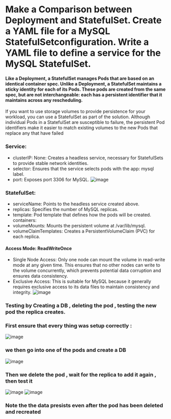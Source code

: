# Make a Comparison between Deployment and StatefulSet. Create a YAML file for a MySQL StatefulSetconfiguration. Write a YAML file to define a service for the MySQL StatefulSet.

#### Like a Deployment, a StatefulSet manages Pods that are based on an identical container spec. Unlike a Deployment, a StatefulSet maintains a sticky identity for each of its Pods. These pods are created from the same spec, but are not interchangeable: each has a persistent identifier that it maintains across any rescheduling.
If you want to use storage volumes to provide persistence for your workload, you can use a StatefulSet as part of the solution. Although individual Pods in a StatefulSet are susceptible to failure, the persistent Pod identifiers make it easier to match existing volumes to the new Pods that replace any that have failed

### Service:
- clusterIP: None: Creates a headless service, necessary for StatefulSets to provide stable network identities.
- selector: Ensures that the service selects pods with the app: mysql label.
- port: Exposes port 3306 for MySQL.
![image](https://github.com/MoYousry510/IVolve-OJT/assets/80543993/003f969e-0aa5-4496-b56c-470d5c3bad02)






### StatefulSet:

- serviceName: Points to the headless service created above.
- replicas: Specifies the number of MySQL replicas.
- template: Pod template that defines how the pods will be created.
containers:
- volumeMounts: Mounts the persistent volume at /var/lib/mysql.
- volumeClaimTemplates:
Creates a PersistentVolumeClaim (PVC) for each replica.

#### Access Mode: ReadWriteOnce
- Single Node Access: Only one node can mount the volume in read-write mode at any given time. This ensures that no other nodes can write to the volume concurrently, which prevents potential data corruption and ensures data consistency.
- Exclusive Access: This is suitable for MySQL because it generally requires exclusive access to its data files to maintain consistency and integrity.
![image](https://github.com/MoYousry510/IVolve-OJT/assets/80543993/783ff6df-182a-43f7-b279-cb57a2eb561d)


### Testing by Creating a DB , deleting the pod , testing the new pod the replica creates.
### First ensure that every thing was setup correctly : 
![image](https://github.com/MoYousry510/IVolve-OJT/assets/80543993/764c678a-2424-4d09-9e86-f35c46ec4a4e)
### we then go into one of the pods and create a DB
![image](https://github.com/MoYousry510/IVolve-OJT/assets/80543993/4832b72d-2c8c-41f4-8d50-888850867675)
### Then we delete the pod , wait for the replica to add it again , then test it 
![image](https://github.com/MoYousry510/IVolve-OJT/assets/80543993/fd9442ad-402a-4335-9271-5c939362e246)
![image](https://github.com/MoYousry510/IVolve-OJT/assets/80543993/6e674355-024c-460f-901d-18042c0a905f)
### Note the the data presists even after the pod has been deleted and recreated
